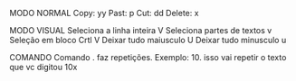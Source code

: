 MODO NORMAL 
Copy: 			yy 
Past: 			p 
Cut: 			dd
Delete:			x



MODO VISUAL
Seleciona a linha inteira 		V
Seleciona partes de textos 		v
Seleção em bloco			Crtl V
Deixar tudo maiusculo 			U
Deixar tudo minusculo 			u



COMANDO
Comando . faz repetições. Exemplo: 10. isso vai repetir o texto que vc digitou 10x


